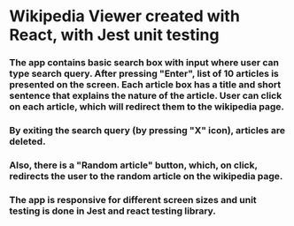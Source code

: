 # Wikipedia Viewer created with React, with Jest unit testing

### The app contains basic search box with input where user can type search query. After pressing "Enter", list of 10 articles is presented on the screen. Each article box has a title and short sentence that explains the nature of the article. User can click on each article, which will redirect them to the wikipedia page.

### By exiting the search query (by pressing "X" icon), articles are deleted.

### Also, there is a "Random article" button, which, on click, redirects the user to the random article on the wikipedia page.

### The app is responsive for different screen sizes and unit testing is done in Jest and react testing library.
